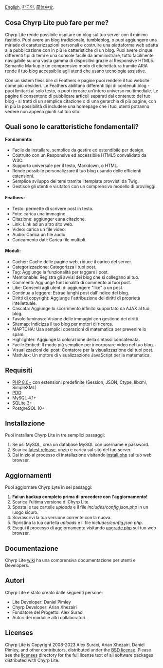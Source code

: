 [English](README.md), [한국인](README_ko_KR.md), [简体中文](README_zh_CN.md).

## Cosa Chyrp Lite può fare per me?

Chyrp Lite rende possibile ospitare un blog sul tuo server con il minimo fastidio. Puoi avere
un blog tradizionale, tumbleblog, o puoi aggiungere una miriade di caratterizzazioni personali
e costruire una piattaforma web adatta alla pubblicazione con in più le catteristiche di un blog.
Puoi avere cinque differenti tipi di temi e una console facile da amministrare, tutto facilmente
navigabile su una vasta gamma di dispositivi grazie al Responsive HTML5. Semantic Markup e un
comprensivo modo di etichettatura tramite ARIA rende il tuo blog accessibile agli utenti che usano
tecnologie assistive.

Con un sistem flessibile di Feathers e pagine puoi rendere il tuo website come più desideri.
Le Feathers abilitano differenti tipi di contenuti blog - puoi limitarti al solo testo, o puoi
ricreare un'intero universo multimediale. Le pagine ti consentono di pubblicare articoli separati
dal contenuto del tuo blog - si tratti di un semplice citazione o di una gerarchia di più pagine,
con in più la possibilità di includere una homepage che i tuoi utenti potranno vedere non appena
giunti sul tuo sito.

## Quali sono le caratteristiche fondamentali?

#### Fondamenta:
* Facile da installare, semplice da gestire ed estendibile per design.
* Costruito con un Responsive ed accessibile HTML5 convalidato da W3C.
* Supporto universale per il testo, Markdown, o HTML.
* Rende possibile personalizzare il tuo blog usando delle efficienti estensioni.
* Semplice sviluppo dei temi tramite i template provvisti da Twig.
* Gestisce gli utenti e visitatori con un comprensivo modello di provileggi.

#### Feathers:

* Testo: permette di scrivere post in testo.
* Foto: carica una immagine.
* Citazione: aggiunger euna citazione.
* Link: Link ad un altro sito web.
* Video: carica un file video.
* Audio: Carica un file audio.
* Caricamento dati: Carica file multipli.

#### Moduli:
* Cacher: Cache delle pagine web, riduce il carico del server.
* Categorizzazione: Categorizza i tuoi post.
* Tag: Aggiunge la funzionalità per taggare i post.
* Mentionable: Registra gli avvisi dei blog che si collegano al tuo.
* Commenti: Aggiunge funzionalità di commento ai tuoi post.
* Like: Consenti agli utenti di aggiungere "like" a un post.
* Continua a leggere: Estrae lunghi post dall'indice del blog.
* Diritti di copyright: Aggiunge l'attribuzione dei diritti di proprietà intellettuale.
* Cascata: Aggiunge lo scorrimento infinito supportato da AJAX al tuo blog.
* Tavolo luminoso: Visione delle immagini con gestione dei diritti.
* Sitemap: Indicizza il tuo blog per motori di ricerca.
* MAPTCHA: Usa semplici operazioni di matematica per prevenire lo spam.
* Highlighter: Aggiunge la colorazione della sintassi concatenata.
* Facile Embed: Il modo più semplice per incorporare video nel tuo blog.
* Visualizzazioni dei post: Contatore per la visualizzazione dei tuoi post.
* MathJax: Un motore di visualizzazione JavaScript per la matematica.

## Requisiti

* [PHP 8.0+](https://www.php.net/supported-versions.php) con estensioni predefinite (Session, JSON, Ctype, libxml, SimpleXML)
* [PDO](https://www.php.net/manual/en/book.pdo.php)
* MySQL 4.1+
* SQLite 3+
* PostgreSQL 10+

## Installazione

Puoi installare Chyrp Lite in tre semplici passaggi:

1. Se usi MySQL, crea un database MySQL con username e password.
2. Scarica [latest release](https://github.com/xenocrat/chyrp-lite/releases), unzip e carica sul sito del tuo server.
3. Dai inizio al processo di installazione visitando [install.php](install.php) sul tuo web browser.

## Aggiornamenti

Puoi aggiornare Chyrp Lyte in sei passaggi:

1. __Fai un backup completo prima di procedere con l'aggiornamento!__
2. Scarica l'ultima versione di Chyrp Lite.
3. Sposta le tue cartelle _uploads_ e il file _includes/config.json.php_ in un luogo sicuro.
4. Sovrascrivi la tua versione corrente con la nuova.
5. Ripristina la tua cartella _uploads_ e il file _includes/config.json.php_.
6. Esegui il processo di aggiornamento visitando [upgrade.php](upgrade.php) sul tuo web browser.

## Documentazione

Chyrp Lite [wiki](https://chyrplite.net/wiki/) ha una comprensiva documentazione per utenti e Developers.

## Autori

Chyrp Lite è stato creato dalle seguenti persone:

* Lite Developer: Daniel Pimley
* Chyrp Developer: Arian Xhezairi
* Fondatore del Progetto: Alex Suraci
* Autori dei moduli e altri collaboratori.

## Licenses

Chyrp Lite is Copyright 2008-2023 Alex Suraci, Arian Xhezairi, Daniel Pimley, and other contributors,
distributed under the [BSD license](https://raw.githubusercontent.com/xenocrat/chyrp-lite/master/LICENSE.md).
Please see the [licenses](licenses) directory for the full license text of all software packages distributed with Chyrp Lite.
